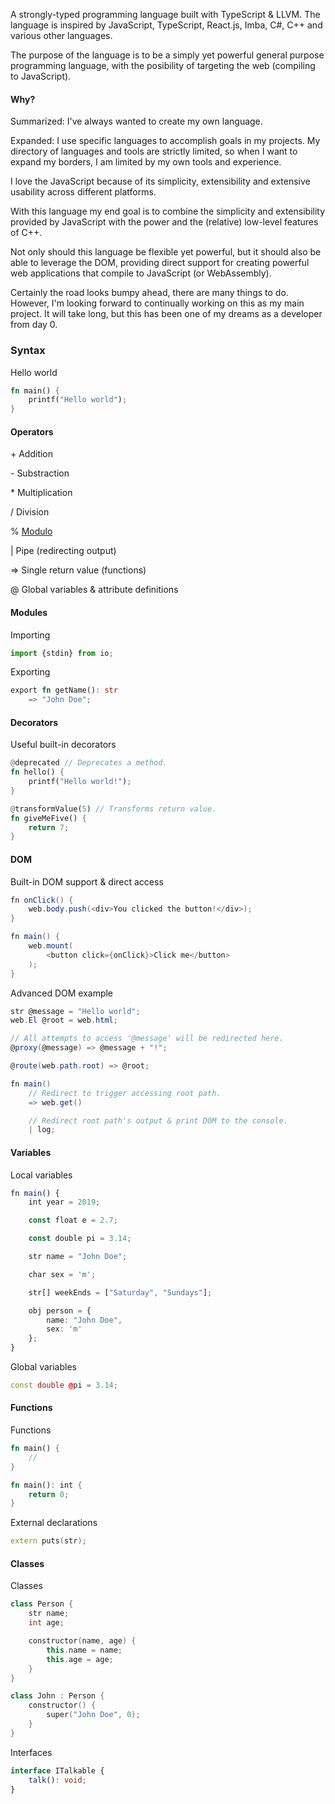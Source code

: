 A strongly-typed programming language built with TypeScript & LLVM. The language is
inspired by JavaScript, TypeScript, React.js, Imba, C#, C++ and various other languages.

The purpose of the language is to be a simply yet powerful general purpose programming language, with the posibility of targeting the web (compiling to JavaScript).

#### Why?

Summarized: I've always wanted to create my own language.

Expanded: I use specific languages to accomplish goals in my projects. My directory of languages and tools are strictly limited, so when I want to expand my borders, I am limited by my own tools and experience.

I love the JavaScript because of its simplicity, extensibility and extensive usability across different platforms.

With this language my end goal is to combine the simplicity and extensibility provided by JavaScript with the power and the (relative) low-level features of C++.

Not only should this language be flexible yet powerful, but it should also be able to leverage the DOM, providing direct support for creating powerful web applications that compile to JavaScript (or WebAssembly).

Certainly the road looks bumpy ahead, there are many things to do. However, I'm looking forward to continually working on this as my main project. It will take long, but this has been one of my dreams as a developer from day 0.

### Syntax

Hello world

```rust
fn main() {
    printf("Hello world");
}
```

#### Operators

\+ Addition

\- Substraction

\* Multiplication

/ Division

% [Modulo](https://en.wikipedia.org/wiki/Modulo_operation)

| Pipe (redirecting output)

=> Single return value (functions)

@ Global variables & attribute definitions

#### Modules

Importing

```ts
import {stdin} from io;
```

Exporting

```rust
export fn getName(): str
    => "John Doe";
```

#### Decorators

Useful built-in decorators

```rust
@deprecated // Deprecates a method.
fn hello() {
    printf("Hello world!");
}

@transformValue(5) // Transforms return value.
fn giveMeFive() {
    return 7;
}
```

#### DOM

Built-in DOM support & direct access

```cs
fn onClick() {
    web.body.push(<div>You clicked the button!</div>);
}

fn main() {
    web.mount(
        <button click={onClick}>Click me</button>
    );
}
```

Advanced DOM example

```cs
str @message = "Hello world";
web.El @root = web.html;

// All attempts to access '@message' will be redirected here.
@proxy(@message) => @message + "!";

@route(web.path.root) => @root;

fn main()
    // Redirect to trigger accessing root path.
    => web.get()

    // Redirect root path's output & print DOM to the console.
    | log;
```

#### Variables

Local variables

```ts
fn main() {
    int year = 2019;

    const float e = 2.7;

    const double pi = 3.14;

    str name = "John Doe";

    char sex = 'm';

    str[] weekEnds = ["Saturday", "Sundays"];

    obj person = {
        name: "John Doe",
        sex: 'm'
    };
}
```

Global variables

```cpp
const double @pi = 3.14;
```

#### Functions

Functions

```rust
fn main() {
    //
}

fn main(): int {
    return 0;
}
```

External declarations

```cpp
extern puts(str);
```

#### Classes

Classes

```cpp
class Person {
    str name;
    int age;

    constructor(name, age) {
        this.name = name;
        this.age = age;
    }
}

class John : Person {
    constructor() {
        super("John Doe", 0);
    }
}
```

Interfaces

```ts
interface ITalkable {
    talk(): void;
}
```

